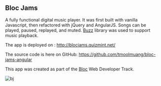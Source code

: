 ## Bloc Jams 
A fully functional digital music player. It was first built with vanilla Javascript, then refactored with jQuery and AngularJS. Songs can be played, paused, replayed, and muted. [Buzz](http://buzz.jaysalvat.com/) library was used to support music playback.

The app is deployed on : http://blocjams.quizmint.net/

The source code is here on GitHub: https://github.com/tmoolmuang/bloc-jams-angular

This app was created as part of the [Bloc](www.bloc.io) Web Developer Track.

![bj](https://cloud.githubusercontent.com/assets/24881495/26013852/fb3df926-370e-11e7-9c46-bce29ac801f1.JPG)

